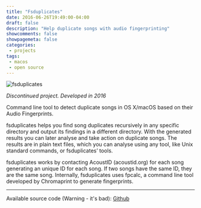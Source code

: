 ```yaml
---
title: "Fsduplicates"
date: 2016-06-26T19:49:00-04:00
draft: false
description: "Help duplicate songs with audio fingerprinting"
showcomments: false
showpagemeta: false
categories:
 - projects
tags:
 - macos
 - open source
---
```


![fsduplicates](/img/fsduplicates.png)

*Discontinued project. Developed in 2016*

Command line tool to detect duplicate songs in OS X/macOS based on their Audio Fingerprints.

fsduplicates helps you find song duplicates recursively in any specific directory and output its findings in a different directory. With the generated results you can later analyse and take action on duplicate songs. The results are in plain text files, which you can analyse using any tool, like Unix standard commands, or fsduplicates’ tools.

fsduplicates works by contacting AcoustID (acoustid.org) for each song generating an unique ID for each song. If two songs have the same ID, they are the same song. Internally, fsduplicates uses fpcalc, a command line tool developed by Chromaprint to generate fingerprints.

<hr>

Available source code (Warning - it's bad): [Github](https://github.com/AndyIbanez/fsduplicates)
